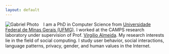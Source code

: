 ```yaml
---
layout: default
---
```


<img style="float: left; padding-right: 1em;" src="{{ site.url }}/imgs/photo-gabriel.jpg" alt="Gabriel Photo">

I am a PhD in Computer Science from [Universidade Federal de Minas Gerais (UFMG)](http://www.ufmg.br/). I worked at the CAMPS research laboratory under supervision of Prof. [Virgilio Almeida](http://www.dcc.ufmg.br/~virgilio).
My research interests lie in the field of social computing. I study user behavior, social interactions, language patterns, privacy, gender, and human values in the Internet. 

